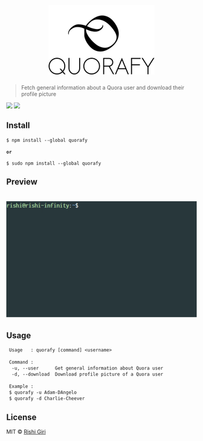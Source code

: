 <h1 align="center">
<br>
<img src=https://raw.githubusercontent.com/rishigiridotcom/rishigiri.com/880fba96bd8bc208297a2112c65662962581a63f/github/quorafy.png>
<br>
</h1>

> Fetch general information about a Quora user and download their profile picture

<a href="https://travis-ci.org/CodeDotJS/quorafy"><img src="https://travis-ci.org/CodeDotJS/quorafy.svg?branch=master"></a>
<img src="https://img.shields.io/badge/code_style-XO-5ed9c7.svg">

## Install

```
$ npm install --global quorafy
```
__`or`__
```
$ sudo npm install --global quorafy
```

## Preview

<h1 align="center">
<img src="https://raw.githubusercontent.com/rishigiridotcom/rishigiri.com/094bda3318c7172bcacdc9a9499a5180eb5b9814/github/ezgif-1-e54cf72b26.gif">
</h1>

## Usage

```
 Usage   : quorafy [command] <username>

 Command :
  -u, --user      Get general information about Quora user
  -d, --download  Download profile picture of a Quora user

 Example :
 $ quorafy -u Adam-DAngelo
 $ quorafy -d Charlie-Cheever
```

## License

MIT &copy; [Rishi Giri](http://codedotjs.github.io)
